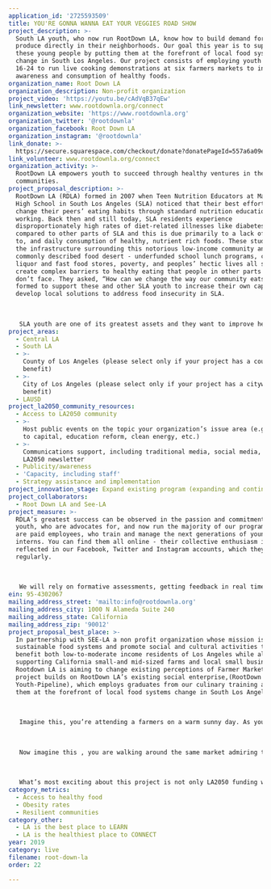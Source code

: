 ```yaml
---
application_id: '2725593509'
title: YOU'RE GONNA WANNA EAT YOUR VEGGIES ROAD SHOW
project_description: >-
  South LA youth, who now run RootDown LA, know how to build demand for fresh
  produce directly in their neighborhoods. Our goal this year is to support
  these young people by putting them at the forefront of local food systems
  change in South Los Angeles. Our project consists of employing youth ages
  16-24 to run live cooking demonstrations at six farmers markets to increase
  awareness and consumption of healthy foods.
organization_name: Root Down LA
organization_description: Non-profit organization
project_video: 'https://youtu.be/cAdVqB37qEw'
link_newsletter: www.rootdownla.org/connect
organization_website: 'https://www.rootdownla.org'
organization_twitter: '@rootdownla'
organization_facebook: Root Down LA
organization_instagram: '@rootdownla'
link_donate: >-
  https://secure.squarespace.com/checkout/donate?donatePageId=557a6a09e4b0e26cf0c25b8d
link_volunteer: www.rootdownla.org/connect
organization_activity: >-
  RootDown LA empowers youth to succeed through healthy ventures in their
  communities.
project_proposal_description: >-
  RootDown LA (RDLA) formed in 2007 when Teen Nutrition Educators at Manual Arts
  High School in South Los Angeles (SLA) noticed that their best efforts to
  change their peers’ eating habits through standard nutrition education weren’t
  working. Back then and still today, SLA residents experience
  disproportionately high rates of diet-related illnesses like diabetes,
  compared to other parts of SLA and this is due primarily to a lack of access
  to, and daily consumption of healthy, nutrient rich foods. These students saw
  the infrastructure surrounding this notorious low-income community and
  commonly described food desert - underfunded school lunch programs, copious
  liquor and fast food stores, poverty, and peoples’ hectic lives all still
  create complex barriers to healthy eating that people in other parts of LA
  don’t face. They asked, “How can we change the way our community eats?” RDLA
  formed to support these and other SLA youth to increase their own capacity to
  develop local solutions to address food insecurity in SLA.
   
   
   
   SLA youth are one of its greatest assets and they want to improve health and wealth outcomes in their community. Many continue working with RDLA in unpaid capacities for as long as they can, but as they near graduation and begin to attend local colleges they need jobs to support themselves and their families. To that end, RDLA has sought to create paid positions for SLA youth, not just as interns in our educational programs, but also as staff members. Today, RDLA staff members are primarily young people from South LA who have come through RDLA’s programs. In the past 10 years, SLA youth and other residents and community partners have been part of all project formation - from formal evaluation focus groups, to project brain-storming, to casual planning conversations in RDLA gardens.
project_areas:
  - Central LA
  - South LA
  - >-
    County of Los Angeles (please select only if your project has a countywide
    benefit)
  - >-
    City of Los Angeles (please select only if your project has a citywide
    benefit)
  - LAUSD
project_la2050_community_resources:
  - Access to LA2050 community
  - >-
    Host public events on the topic your organization’s issue area (e.g. access
    to capital, education reform, clean energy, etc.) 
  - >-
    Communications support, including traditional media, social media, and
    LA2050 newsletter
  - Publicity/awareness
  - 'Capacity, including staff'
  - Strategy assistance and implementation
project_innovation_stage: Expand existing program (expanding and continuing ongoing successful projects)
project_collaborators:
  - Root Down LA and See-LA
project_measure: >-
  RDLA’s greatest success can be observed in the passion and commitment from our
  youth, who are advocates for, and now run the majority of our programs; eleven
  are paid employees, who train and manage the next generations of younger youth
  interns. You can find them all online - their collective enthusiasm is
  reflected in our Facebook, Twitter and Instagram accounts, which they post in,
  regularly.
   
   
   
   We will rely on formative assessments, getting feedback in real time and redirecting when necessary. Summative assessments will use both quantitative and qualitative measurements - such as the increase in knowledge and confidence of trainees, increased access to healthy food, and the number of graduates who secure employment. We measure progress of the organization in terms of the depth of our partnerships in the community, and our relevance where we work, as is expressed by constant demand for us to increase our programming.
ein: 95-4302067
mailing_address_street: 'mailto:info@rootdownla.org'
mailing_address_city: 1000 N Alameda Suite 240
mailing_address_state: California
mailing_address_zip: '90012'
project_proposal_best_place: >-
  In partnership with SEE-LA a non profit organization whose mission is to build
  sustainable food systems and promote social and cultural activities that
  benefit both low-to-moderate income residents of Los Angeles while also
  supporting California small-and mid-sized farms and local small business -
  Rootdown LA is aiming to change existing perceptions of Farmer Markets. This
  project builds on RootDown LA’s existing social enterprise,(RootDown LA’s
  Youth-Pipeline), which employs graduates from our culinary training and puts
  them at the forefront of local food systems change in South Los Angeles.
   
   
   
   Imagine this, you’re attending a farmers on a warm sunny day. As you walk around you are greeted by friendly vendors. You begin to notice beautiful produce on display , vibrant colors, familiar and unfamiliar items, but most importantly you begin to notice produce prices discouraging you from buying anything from the market that day. This is the story many of us face while attending local farmers markets.
   
   
   
   Now imagine this , you are walking around the same market admiring the same things but right before you observe prices you are approached by one of RootDown LA’s youths who is inviting you over to a booth for a free youth-led live-cooking demonstration. This demo is featuring a healthy meal made with produce you can find at the market. You are not only observing youth trainees cook like pros and obtaining a free food sample, you are receiving free recipe cards, learning about zero waste concepts,health benefits,cooking tips and techniques, and learning about the benefits of spending your dollars locally all aimed to increase points and awareness to access points for healthy food.
   
   
   
   What’s most exciting about this project is not only LA2050 funding will allow us to increase youth employment starting in South Los Angeles , but will give young people an opportunity to get to know more precisely, their peers’, parents’ and neighbors’ complex barriers to healthy eating, so they could better address and dismantle those barriers SLA youth are one of its greatest assets and they want to improve health and wealth outcomes in their community. Many continue working with RDLA in unpaid capacities for as long as they can, but as they near graduation and begin to attend local colleges they need jobs to support themselves and their families. To that end, RDLA has sought to create paid positions for SLA youth, not just as interns in our educational programs, but also as staff members. Today, RDLA staff members are primarily young people from South LA who have come through RDLA’s programs. In the past 10 years, SLA youth and other residents and community partners have been part of all project formation - from formal evaluation focus groups, to project brain-storming, to casual planning conversations in RDLA gardens.
category_metrics:
  - Access to healthy food
  - Obesity rates
  - Resilient communities
category_other:
  - LA is the best place to LEARN
  - LA is the healthiest place to CONNECT
year: 2019
category: live
filename: root-down-la
order: 22

---
```


